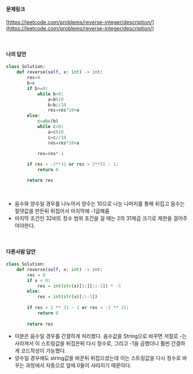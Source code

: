 #### 문제링크

[https://leetcode.com/problems/reverse-integer/description/](https://leetcode.com/problems/reverse-integer/description/)

<br/>

#### 나의 답안

```python
class Solution:
    def reverse(self, x: int) -> int:
        res=0
        b=x
        if b>=0:
            while b>0:
                a=b%10
                b=b//10
                res=res*10+a
        else:
            c=abs(b)
            while c>0:
                a=c%10
                c=c//10
                res=res*10+a

            res=res*-1
        
        if res < -2**31 or res > 2**31 - 1:
            return 0

        return res
```
<br/>

- 음수와 양수일 경우를 나누어서 양수는 10으로 나눈 나머지를 통해 뒤집고 음수는 절댓값을 만든뒤 뒤집어서 마지막에 -1곱해줌
- 마지막 조건인 32비트 정수 범위 조건을 걸 때는 2의 31제곱 크기로 제한을 걸어주어야한다.

<br/>


#### 다른사람 답안

```python
class Solution:
    def reverse(self, x: int) -> int:
        res = 0
        if x < 0:
            res = int(str(x)[1:][::-1]) * -1
        else:
            res = int(str(x)[::-1])
        
        if res > 2 ** 31 - 1 or res < -2 ** 31:
            return 0
        
        return res
```

- 이분은 음수일 경우를 간결하게 처리했다. 음수값을 String으로 바꾸면 저절로 -는 사라져서 이 스트링값을 뒤집은뒤 다시 정수로, 그리고 -1을 곱했더니 훨씬 간결하게 코드작성이 가능했다.
- 양수일 경우에도 string값을 바꾼뒤 뒤집으셨는데 이는 스트링값을 다시 정수로 바꾸는 과정에서 자동으로 앞에 0들이 사라지기 때문이다.
